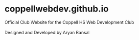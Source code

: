 # coppellwebdev.github.io
Official Club Website for the Coppell HS Web Development Club
<br/>
<br/>
Designed and Developed by Aryan Bansal

